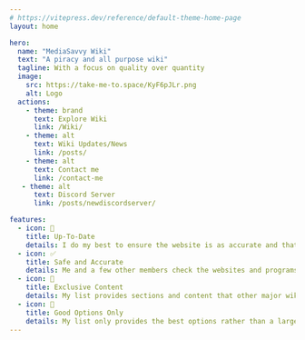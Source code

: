 ```yaml
---
# https://vitepress.dev/reference/default-theme-home-page
layout: home

hero:
  name: "MediaSavvy Wiki"
  text: "A piracy and all purpose wiki"
  tagline: With a focus on quality over quantity
  image:
    src: https://take-me-to.space/KyF6pJLr.png
    alt: Logo
  actions:
    - theme: brand
      text: Explore Wiki
      link: /Wiki/
    - theme: alt
      text: Wiki Updates/News
      link: /posts/
    - theme: alt
      text: Contact me
      link: /contact-me
   - theme: alt
      text: Discord Server
      link: /posts/newdiscordserver/

features:
  - icon: 📅   
    title: Up-To-Date
    details: I do my best to ensure the website is as accurate and that all the links work as expected.
  - icon: ✅
    title: Safe and Accurate
    details: Me and a few other members check the websites and programs listed daily to ensure that they are safe, working and accurate.
  - icon: 🎁
    title: Exclusive Content
    details: My list provides sections and content that other major wiki's do not have. I.e. Hacking tools, Extensions
  - icon: 🌟
    title: Good Options Only
    details: My list only provides the best options rather than a large variety of items that is hard to moderate and keep safe.
---
```


